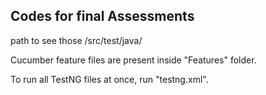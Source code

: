 ## Codes for final Assessments

path to see those
/src/test/java/

Cucumber feature files are present inside "Features" folder.

To run all TestNG files at once, run "testng.xml". 
